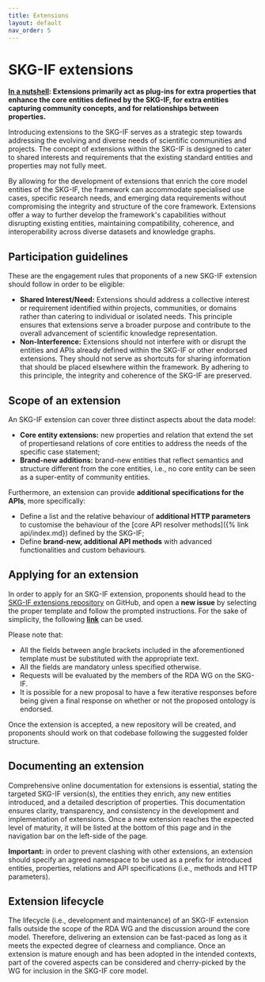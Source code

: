 ```yaml
---
title: Extensions
layout: default
nav_order: 5
---
```


# SKG-IF extensions

**<u>In a nutshell</u>: Extensions primarily act as plug-ins for extra properties that enhance the core entities defined by the SKG-IF, for extra entities capturing community concepts, and for relationships between properties.**

Introducing extensions to the SKG-IF serves as a strategic step towards addressing the evolving and diverse needs of scientific communities and projects.
The concept of extensions within the SKG-IF is designed to cater to shared interests and requirements that the existing standard entities and properties may not fully meet.

By allowing for the development of extensions that enrich the core model entities of the SKG-IF, the framework can accommodate specialised use cases, specific research needs, and emerging data requirements without compromising the integrity and structure of the core framework. 
Extensions offer a way to further develop the framework's capabilities without disrupting existing entities, maintaining compatibility, coherence, and interoperability across diverse datasets and knowledge graphs.


## Participation guidelines
These are the engagement rules that proponents of a new SKG-IF extension should follow in order to be eligible:
- **Shared Interest/Need:** Extensions should address a collective interest or requirement identified within projects, communities, or domains rather than catering to individual or isolated needs. This principle ensures that extensions serve a broader purpose and contribute to the overall advancement of scientific knowledge representation.
- **Non-Interference:** Extensions should not interfere with or disrupt the entities and APIs already defined within the SKG-IF or other endorsed extensions. They should not serve as shortcuts for sharing information that should be placed elsewhere within the framework. By adhering to this principle, the integrity and coherence of the SKG-IF are preserved.


## Scope of an extension
An SKG-IF extension can cover three distinct aspects about the data model:
- **Core entity extensions:** new properties and relation that extend the set of propertiesand relations of core entities to address the needs of the specific case statement;
- **Brand-new additions:** brand-new entities that reflect semantics and structure different from the core entities, i.e., no core entity can be seen as a super-entity of community entities.

Furthermore, an extension can provide **additional specifications for the APIs**, more specifically:
- Define a list and the relative behaviour of **additional HTTP parameters** to customise the behaviour of the [core API resolver methods]({% link api/index.md}) defined by the SKG-IF;
- Define **brand-new, additional API methods** with advanced functionalities and custom behaviours.


## Applying for an extension
In order to apply for an SKG-IF extension, proponents should head to the [SKG-IF extensions repository](https://github.com/skg-if/extensions) on GitHub, and open a **new issue** by selecting the proper template and follow the prompted instructions.
For the sake of simplicity, the following [**link**](https://github.com/skg-if/extensions/issues/new?assignees=&labels=new+extension&projects=&template=new-skg-if-extension.md&title=) can be used.

Please note that:
- All the fields between angle brackets included in the aforementioned template must be substituted with the appropriate text. 
- All the fields are mandatory unless specified otherwise.
- Requests will be evaluated by the members of the RDA WG on the SKG-IF. 
- It is possible for a new proposal to have a few iterative responses before being given a final response on whether or not the proposed ontology is endorsed. 

Once the extension is accepted, a new repository will be created, and proponents should work on that codebase following the suggested folder structure.


## Documenting an extension
Comprehensive online documentation for extensions is essential, stating the targeted SKG-IF version(s), the entities they enrich, any new entities introduced, and a detailed description of properties.
This documentation ensures clarity, transparency, and consistency in the development and implementation of extensions.
Once a new extension reaches the expected level of maturity, it will be listed at the bottom of this page and in the navigation bar on the left-side of the page.

**Important:** in order to prevent clashing with other extensions, an extension should specify an agreed namespace to be used as a prefix for introduced entities, properties, relations and API specifications (i.e., methods and HTTP parameters).


## Extension lifecycle
The lifecycle (i.e., development and maintenance) of an SKG-IF extension falls outside the scope of the RDA WG and the discussion around the core model. 
Therefore, delivering an extension can be fast-paced as long as it meets the expected degree of clearness and compliance. 
Once an extension is mature enough and has been adopted in the intended contexts, part of the covered aspects can be considered and cherry-picked by the WG for inclusion in the SKG-IF core model.
